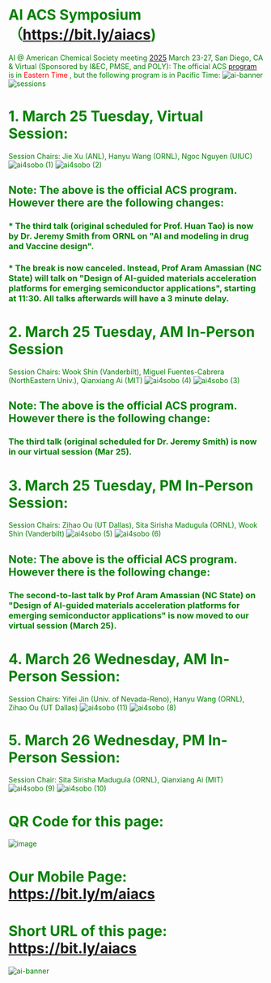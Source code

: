 # <font color='green'> AI ACS Symposium（https://bit.ly/aiacs)
AI @ American Chemical Society meeting [2025](https://www.acs.org/meetings/acs-meetings/spring.html) March 23-27, San Diego, CA & Virtual (Sponsored by I&EC, PMSE, and POLY): 
The official ACS [program](https://acs.digitellinc.com/live/34/page/1138?speakers=386313) is in <span style="color: red;"> Eastern Time </span>, but
the following program is in Pacific Time:
![ai-banner](https://github.com/user-attachments/assets/eb20f117-5477-46d0-888d-78330932e663)
![sessions](https://github.com/user-attachments/assets/be77de08-f6c0-495e-8beb-928a63cb21c7)
# 1. March 25 Tuesday, Virtual Session:
Session Chairs: Jie Xu (ANL), Hanyu Wang (ORNL), Ngoc Nguyen (UIUC)
![ai4sobo (1)](https://github.com/user-attachments/assets/1e7875e1-80e1-4e08-8bfc-81459e261586)
![ai4sobo (2)](https://github.com/user-attachments/assets/0885cdcb-c9cb-4eb1-bd4f-685d44a0b53c)

## Note: The above is the official ACS program. However there are the following changes:
### * The third talk (original scheduled for Prof. Huan Tao) is now by Dr. Jeremy Smith from ORNL on "AI and modeling in drug and Vaccine design".
### * The break is now canceled. Instead, Prof Aram Amassian (NC State) will talk on "Design of AI-guided materials acceleration platforms for emerging semiconductor applications", starting at 11:30. All talks afterwards will have a 3 minute delay. 

# 2. March 25 Tuesday, AM In-Person Session
Session Chairs: Wook Shin (Vanderbilt), Miguel Fuentes-Cabrera (NorthEastern Univ.), Qianxiang Ai (MIT)
![ai4sobo (4)](https://github.com/user-attachments/assets/f99e2adb-70b8-44a8-b3ba-161c55fab0d7)
![ai4sobo (3)](https://github.com/user-attachments/assets/0e3137b2-00b1-4a64-9711-d1820627bfd4)

## Note: The above is the official ACS program. However there is the following change:
### The third talk (original scheduled for Dr. Jeremy Smith) is now in our virtual session (Mar 25).

# 3. March 25 Tuesday, PM In-Person Session:
Session Chairs: Zihao Ou  (UT  Dallas), Sita Sirisha Madugula (ORNL), Wook Shin (Vanderbilt)
![ai4sobo (5)](https://github.com/user-attachments/assets/962aea1e-f36b-47ac-832b-fb42611e29ac)
![ai4sobo (6)](https://github.com/user-attachments/assets/8b328431-7856-4e3c-a3e0-af473ef4054a)
## Note: The above is the official ACS program. However there is the following change:
### The second-to-last talk by Prof Aram Amassian (NC State) on "Design of AI-guided materials acceleration platforms for emerging semiconductor applications" is now moved to our virtual session (March 25).

# 4. March 26 Wednesday, AM In-Person Session:
Session Chairs: Yifei Jin (Univ. of Nevada-Reno), Hanyu Wang (ORNL), Zihao Ou (UT Dallas)
![ai4sobo (11)](https://github.com/user-attachments/assets/e24ba524-f464-4f05-a114-a744f62b1564)
![ai4sobo (8)](https://github.com/user-attachments/assets/eead420e-1c30-47b0-9214-649f597b27de)

# 5. March 26 Wednesday, PM In-Person Session:
Session Chair: Sita Sirisha Madugula (ORNL), Qianxiang Ai (MIT)
![ai4sobo (9)](https://github.com/user-attachments/assets/7e31e9c4-d665-417c-959a-8ac81c7a4ecf)
![ai4sobo (10)](https://github.com/user-attachments/assets/b348e90a-c419-49b5-b61c-deb98607dfe7)





# QR Code for this page:
![image](https://github.com/user-attachments/assets/d108dc94-60b5-4428-9ac2-baedb9b34759)
# Our Mobile Page: https://bit.ly/m/aiacs
# Short URL of this page: https://bit.ly/aiacs
![ai-banner](https://github.com/user-attachments/assets/67914451-d8bd-42e2-8231-132d7a8a47df)

